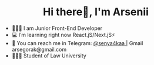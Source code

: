 <h1 align="center">Hi there👋, I'm Arsenii</h1> 
<ul> <li>👨🏻‍💻 I am Junior Front-End Developer</li>
<li> 💻 I’m learning right now React.jS/Next.jS⚡</li>
<li> 💌 You can reach me in Telegram: <a href="https://t.me/seny4kaa" target="_blank"> @senya4kaa </a> | Gmail arsegorak@gmail.com </li>
<li>🧑🏼‍⚖️ Student of Law University</li></ul>
<!---
ars3nii/ars3nii is a ✨ special ✨ repository because its `README.md` (this file) appears on your GitHub profile.
You can click the Preview link to take a look at your changes.
--->
